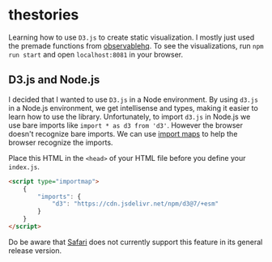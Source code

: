 # thestories

Learning how to use `D3.js` to create static visualization. I mostly just used the premade functions from [observablehq](https://observablehq.com/@d3/). To see the visualizations, run `npm run start` and open `localhost:8081` in your browser.

## D3.js and Node.js

I decided that I wanted to use `D3.js` in a Node environment. By using `d3.js` in a Node.js environment, we get intellisense and types, making it easier to learn how to use the library. Unfortunately, to import `d3.js` in Node.js we use bare imports like `import * as d3 from 'd3'`. However the browser doesn't recognize bare imports. We can use [import maps](https://uploadcare.com/blog/import-maps-101/) to help the browser recognize the imports.

Place this HTML in the `<head>` of your HTML file before you define your `index.js`.

```html
<script type="importmap">
    {
        "imports": {
            "d3": "https://cdn.jsdelivr.net/npm/d3@7/+esm"
        }
    }
</script>
```

Do be aware that [Safari](https://caniuse.com/import-maps) does not currently support this feature in its general release version.
